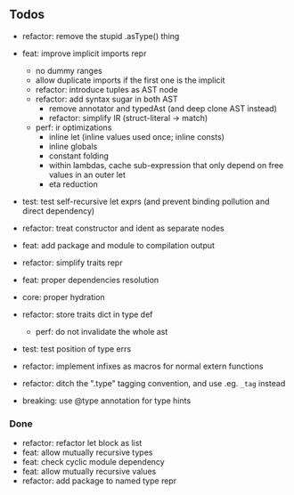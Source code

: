 ## Todos

- refactor: remove the stupid .asType() thing
- feat: improve implicit imports repr
  - no dummy ranges
  - allow duplicate imports if the first one is the implicit
  - refactor: introduce tuples as AST node
  - refactor: add syntax sugar in both AST
    - remove annotator and typedAst (and deep clone AST instead)
    - refactor: simplify IR (struct-literal -> match)
  - perf: ir optimizations
    - inline let (inline values used once; inline consts)
    - inline globals
    - constant folding
    - within lambdas, cache sub-expression that only depend on free values in an outer let
    - eta reduction
- test: test self-recursive let exprs (and prevent binding pollution and direct dependency)
- refactor: treat constructor and ident as separate nodes
- feat: add package and module to compilation output
- refactor: simplify traits repr
- feat: proper dependencies resolution
- core: proper hydration
- refactor: store traits dict in type def
  - perf: do not invalidate the whole ast
- test: test position of type errs
- refactor: implement infixes as macros for normal extern functions
- refactor: ditch the ".type" tagging convention, and use .eg. `_tag` instead

- breaking: use @type annotation for type hints

### Done

- refactor: refactor let block as list
- feat: allow mutually recursive types
- feat: check cyclic module dependency
- feat: allow mutually recursive values
- refactor: add package to named type repr
